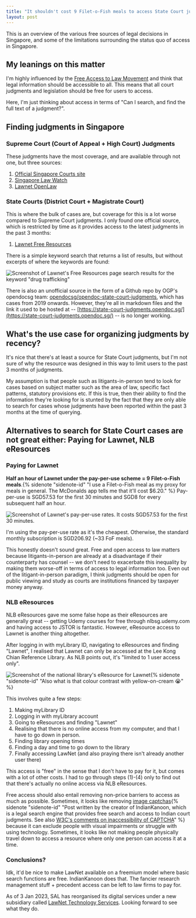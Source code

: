 ```yaml
---
title: "It shouldn't cost 9 Filet-o-Fish meals to access State Court judgments"
layout: post
---
```

This is an overview of the various free sources of legal decisions in Singapore, and some of the limitations surrounding the status quo of access in Singapore. 

## My leanings on this matter 
I'm highly influenced by the [Free Access to Law Movement](http://www.worldlii.org/worldlii/declaration/) and think that legal information should be accessible to all. This means that all court judgments and legislation should be free for users to access. 

Here, I'm just thinking about access in terms of "Can I search, and find the full text of a judgment?".

## Finding judgments in Singapore
### Supreme Court (Court of Appeal + High Court) Judgments
These judgments have the most coverage, and are available through not one, but three sources:
1. [Official Singapore Courts site](https://www.judiciary.gov.sg/judgments/judgments-case-summaries)
2. [Singapore Law Watch](https://www.singaporelawwatch.sg/Judgments)
3. [Lawnet OpenLaw](https://www.lawnet.com/openlaw/singapore/judgments/supreme-court)

### State Courts (District Court + Magistrate Court)
This is where the bulk of cases are, but coverage for this is a lot worse compared to Supreme Court judgments. I only found one official source, which is restricted by time as it provides access to the latest judgments in the past 3 months:
1. [Lawnet Free Resources](https://www.lawnet.sg/lawnet/web/lawnet/free-resources?p_p_id=freeresources_WAR_lawnet3baseportlet&p_p_lifecycle=0&p_p_state=normal&p_p_mode=view&p_p_col_id=column-1&p_p_col_pos=2&p_p_col_count=3&_freeresources_WAR_lawnet3baseportlet_action=subordinate)

There is a simple keyword search that returns a list of results, but without excerpts of where the keywords are found: 

![Screenshot of Lawnet's Free Resources page search results for the keyword "drug trafficking"](./assets/lawnet-free-rss-search.png)

There is also an unofficial source in the form of a Github repo by OGP's opendocsg team: [opendocsg/opendoc-state-court-judgments](https://github.com/opendocsg/opendoc-state-court-judgments), which has cases from 2019 onwards. However, they're all in markdown files and the link it used to be hosted at -- [https://state-court-judgments.opendoc.sg/](https://state-court-judgments.opendoc.sg/) -- is no longer working. 

## What's the use case for organizing judgments by recency?
It's nice that there's at least a source for State Court judgments, but I'm not sure of why the resource was designed in this way to limit users to the past 3 months of judgments. 

My assumption is that people such as litigants-in-person tend to look for cases based on subject matter such as the area of law, specific fact patterns, statutory provisions etc. If this is true, then their ability to find the information they're looking for is stunted by the fact that they are only able to search for cases whose judgments have been reported within the past 3 months at the time of querying. 

## Alternatives to search for State Court cases are not great either: Paying for Lawnet, NLB eResources

### Paying for Lawnet
**Half an hour of Lawnet under the pay-per-use scheme = 9 Filet-o-Fish meals**.{% sidenote "sidenote-id" "I use a Filet-o-Fish meal as my proxy for meals in general. The McDonalds app tells me that it'll cost $6.20." %}  Pay-per-use is SGD57.53 for the first 30 minutes and SGD8 for every subsequent half an hour.

![Screenshot of Lawnet's pay-per-use rates. It costs SGD57.53 for the first 30 minutes.](./assets/lawnet-pay-per-use.png)

I'm using the pay-per-use rate as it's the cheapest. Otherwise, the standard monthly subscription is SGD206.92 (~33 FoF meals).

This honestly doesn't sound great. Free and open access to law matters because litigants-in-person are already at a disadvantage if their counterparty has counsel -- we don't need to exacerbate this inequality by making them worse-off in terms of access to legal information too. Even out of the litigant-in-person paradigm, I think judgments should be open for public viewing and study as courts are institutions financed by taxpayer money anyway.

### NLB eResources
NLB eResources gave me some false hope as their eResources are generally great -- getting Udemy courses for free through nlbsg.udemy.com and having access to JSTOR is fantastic. However, eResource access to Lawnet is another thing altogether. 

After logging in with myLibrary ID, navigating to eResources and finding "Lawnet", I realised that Lawnet can only be accessed at the Lee Kong Chian Reference Library. As NLB points out, it's "limited to 1 user access only".

 ![Screenshot of the national library's eResource for Lawnet](./assets/nlb-lawnet-resource.png){% sidenote "sidenote-id" "Also what is that colour contrast with yellow-on-cream 😭" %}

This involves quite a few steps: 
1. Making myLibrary ID
2. Logging in with myLibrary account
3. Going to eResources and finding "Lawnet"
4. Realising that there is no online access from my computer, and that I have to go down in person. 
5. Finding library opening times
6. Finding a day and time to go down to the library
7. Finally accessing LawNet (and also praying there isn't already another user there)

This access is "free" in the sense that I don't have to pay for it, but comes with a lot of other costs. I had to go through steps (1)-(4) only to find out that there's actually no online access via NLB eResources. 

Free access should also entail removing non-price barriers to access as much as possible. Sometimes, it looks like removing [image captchas](https://sushant354.blogspot.com/2009/04/letter-to-allahabad-high-court-removing.html?m=1){% sidenote "sidenote-id" "Post written by the creator of IndianKanoon, which is a legal search engine that provides free search and access to Indian court judgments. See also [W3C's comments on inaccessibility of CAPTCHA](https://www.w3.org/TR/turingtest/)" %} because it can exclude people with visual impairments or struggle with using technology. Sometimes, it looks like not making people physically travel down to access a resource where only one person can access it at a time.

### Conclusions?
Idk, it'd be nice to make LawNet available on a freemium model where basic search functions are free. IndianKanoon does that. The fancier research management stuff + precedent access can be left to law firms to pay for. 

As of 3 Jan 2023, SAL has reorganised its digital services under a new subsidiary called [LawNet Technology Services](https://www.sal.org.sg/newsroom/LawNet-Technology-Services#:~:text=SAL%20to%20reorganise%20its%20digital,subsidiary%20%7C%20Singapore%20Academy%20of%20Law&text=SINGAPORE%2C%203%20January%202023%20%E2%80%94%20The,Services%20(%E2%80%9CLTS%E2%80%9D)). Looking forward to see what they do. 


